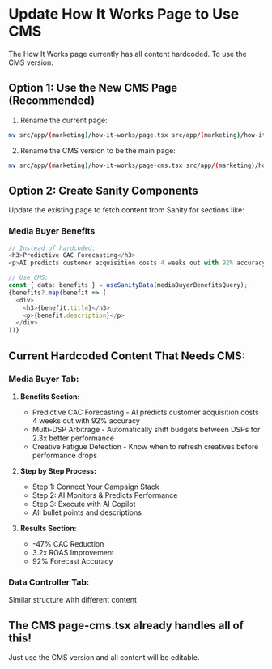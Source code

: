 # Update How It Works Page to Use CMS

The How It Works page currently has all content hardcoded. To use the CMS version:

## Option 1: Use the New CMS Page (Recommended)

1. Rename the current page:
```bash
mv src/app/(marketing)/how-it-works/page.tsx src/app/(marketing)/how-it-works/page-static.tsx
```

2. Rename the CMS version to be the main page:
```bash
mv src/app/(marketing)/how-it-works/page-cms.tsx src/app/(marketing)/how-it-works/page.tsx
```

## Option 2: Create Sanity Components

Update the existing page to fetch content from Sanity for sections like:

### Media Buyer Benefits
```typescript
// Instead of hardcoded:
<h3>Predictive CAC Forecasting</h3>
<p>AI predicts customer acquisition costs 4 weeks out with 92% accuracy</p>

// Use CMS:
const { data: benefits } = useSanityData(mediaBuyerBenefitsQuery);
{benefits?.map(benefit => (
  <div>
    <h3>{benefit.title}</h3>
    <p>{benefit.description}</p>
  </div>
))}
```

## Current Hardcoded Content That Needs CMS:

### Media Buyer Tab:
1. **Benefits Section:**
   - Predictive CAC Forecasting - AI predicts customer acquisition costs 4 weeks out with 92% accuracy
   - Multi-DSP Arbitrage - Automatically shift budgets between DSPs for 2.3x better performance
   - Creative Fatigue Detection - Know when to refresh creatives before performance drops

2. **Step by Step Process:**
   - Step 1: Connect Your Campaign Stack
   - Step 2: AI Monitors & Predicts Performance
   - Step 3: Execute with AI Copilot
   - All bullet points and descriptions

3. **Results Section:**
   - -47% CAC Reduction
   - 3.2x ROAS Improvement
   - 92% Forecast Accuracy

### Data Controller Tab:
Similar structure with different content

## The CMS page-cms.tsx already handles all of this!

Just use the CMS version and all content will be editable.